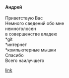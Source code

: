 #### Андрей  
Приветствую Вас  
Немного сведений обо мне  
немноголосен  
в совершенстве владею  
 *git  
 *интернет  
 *компьютерные мышки  
Спасибо  
Всего наилучшего  

[link][1]  


[1]: /img/foto1.jpg  
